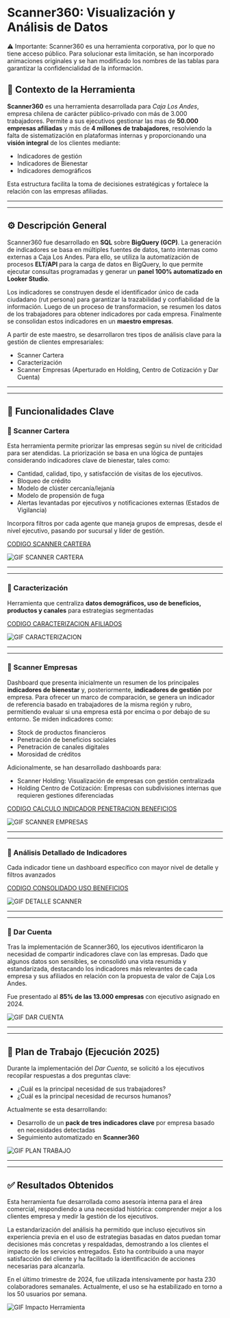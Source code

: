 # Scanner360: Visualización y Análisis de Datos

⚠ Importante:
Scanner360 es una herramienta corporativa, por lo que no tiene acceso público. Para solucionar esta limitación, se han incorporado animaciones originales y se han modificado los nombres de las tablas para garantizar la confidencialidad de la información.

## 📌 Contexto de la Herramienta
__Scanner360__ es una herramienta desarrollada para _Caja Los Andes_, empresa chilena de carácter público-privado con más de 3.000 trabajadores. Permite a sus ejecutivos gestionar las mas de **50.000 empresas afiliadas** y más de **4 millones de trabajadores**, resolviendo la falta de sistematización en plataformas internas y proporcionando una **visión integral** de los clientes mediante:  

* Indicadores de gestión
* Indicadores de Bienestar
* Indicadores demográficos

Esta estructura facilita la toma de decisiones estratégicas y fortalece la relación con las empresas afiliadas.

---
--- 

## ⚙️ Descripción General
Scanner360 fue desarrollado en __SQL__ sobre __BigQuery (GCP)__. La generación de indicadores se basa en múltiples fuentes de datos, tanto internas como externas a Caja Los Andes. Para ello, se utiliza la automatización de procesos __ELT/API__ para la carga de datos en BigQuery, lo que permite ejecutar consultas programadas y generar un __panel 100% automatizado en Looker Studio__.

Los indicadores se construyen desde el identificador único de cada ciudadano (rut persona) para garantizar la trazabilidad y confiabilidad de la información. Luego de un proceso de transformacion, se resumen los datos de los trabajadores para obtener indicadores por cada empresa. Finalmente se consolidan estos indicadores en un __maestro empresas__.

A partir de este maestro, se desarrollaron tres tipos de análisis clave para la gestión de clientes empresariales:
* Scanner Cartera
* Caracterización
* Scanner Empresas (Aperturado en Holding, Centro de Cotización y Dar Cuenta)

---
---

## 🔎 Funcionalidades Clave  
### 🔹 Scanner Cartera  
Esta herramienta permite priorizar las empresas según su nivel de criticidad para ser atendidas. La priorización se basa en una lógica de puntajes considerando indicadores clave de bienestar, tales como:

* Cantidad, calidad, tipo, y satisfacción de visitas de los ejecutivos. 
* Bloqueo de crédito
* Modelo de clúster cercanía/lejanía
* Modelo de propensión de fuga
* Alertas levantadas por ejecutivos y notificaciones externas (Estados de Vigilancia)
  
Incorpora filtros por cada agente que maneja grupos de empresas, desde el nivel ejecutivo, pasando por sucursal y líder de gestión.

[CODIGO SCANNER CARTERA](https://github.com/WilliamDerby/Dashboard-Scanner360/blob/main/Codigos/Scanner%20Cartera.sql)

![GIF SCANNER CARTERA](https://github.com/WilliamDerby/Dashboard-Scanner360/blob/main/GIFs/Scanner%20Cartera2.gif)

---
---

### 🔹 Caracterización 
Herramienta que centraliza **datos demográficos, uso de beneficios, productos y canales** para estrategias segmentadas  

[CODIGO CARACTERIZACION AFILIADOS](https://github.com/WilliamDerby/Dashboard-Scanner360/blob/main/Codigos/Codigo%20Caracterizacion.sql)

![GIF CARACTERIZACION](https://github.com/WilliamDerby/Dashboard-Scanner360/blob/main/GIFs/Caracterizacion.gif)

---
---

### 🔹 Scanner Empresas  
Dashboard que presenta inicialmente un resumen de los principales __indicadores de bienestar__ y, posteriormente, __indicadores de gestión__ por empresa.
Para ofrecer un marco de comparación, se genera un indicador de referencia basado en trabajadores de la misma región y rubro, permitiendo evaluar si una empresa está por encima o por debajo de su entorno. Se miden indicadores como:
* Stock de productos financieros
* Penetración de beneficios sociales
* Penetración de canales digitales
* Morosidad de créditos

Adicionalmente, se han desarrollado dashboards para:
* Scanner Holding: Visualización de empresas con gestión centralizada
* Holding Centro de Cotización: Empresas con subdivisiones internas que requieren gestiones diferenciadas

[CODIGO CALCULO INDICADOR PENETRACION BENEFICIOS](https://github.com/WilliamDerby/Dashboard-Scanner360/blob/main/Codigos/Penetracion%20Beneficios%20por%20Empresa%20y%20Segmento.sql)

![GIF SCANNER EMPRESAS](https://github.com/WilliamDerby/Dashboard-Scanner360/blob/main/GIFs/Scanner%20Empresas2.gif)

---
---

 ### 🔹 Análisis Detallado de Indicadores  
Cada indicador tiene un dashboard específico con mayor nivel de detalle y filtros avanzados  

[CODIGO CONSOLIDADO USO BENEFICIOS](https://github.com/WilliamDerby/Dashboard-Scanner360/blob/main/Codigos/Consolidado%20Uso%20Beneficios.sql)

![GIF DETALLE SCANNER](https://github.com/WilliamDerby/Dashboard-Scanner360/blob/main/GIFs/Detalle%20Scanner.gif)

---
---

### 🔹 Dar Cuenta  
Tras la implementación de Scanner360, los ejecutivos identificaron la necesidad de compartir indicadores clave con las empresas. Dado que algunos datos son sensibles, se consolidó una vista resumida y estandarizada, destacando los indicadores más relevantes de cada empresa y sus afiliados en relación con la propuesta de valor de Caja Los Andes.

Fue presentado al **85% de las 13.000 empresas** con ejecutivo asignado en 2024.

![GIF DAR CUENTA](https://github.com/WilliamDerby/Dashboard-Scanner360/blob/main/GIFs/Dar%20Cuenta.gif)

---
---

## 📅 Plan de Trabajo (Ejecución 2025)
Durante la implementación del _Dar Cuenta_, se solicitó a los ejecutivos recopilar respuestas a dos preguntas clave:
* ¿Cuál es la principal necesidad de sus trabajadores?
* ¿Cuál es la principal necesidad de recursos humanos?
  
Actualmente se esta desarrollando:
* Desarrollo de un **pack de tres indicadores clave** por empresa basado en necesidades detectadas
* Seguimiento automatizado en **Scanner360**  

![GIF PLAN TRABAJO](https://github.com/WilliamDerby/Dashboard-Scanner360/blob/main/GIFs/Dar%20Cuenta%20Resultados.gif)

---
---

## ✅ Resultados Obtenidos

Esta herramienta fue desarrollada como asesoría interna para el área comercial, respondiendo a una necesidad histórica: comprender mejor a los clientes empresa y medir la gestión de los ejecutivos. 

La estandarización del análisis ha permitido que incluso ejecutivos sin experiencia previa en el uso de estrategias basadas en datos puedan tomar decisiones más concretas y respaldadas, demostrando a los clientes el impacto de los servicios entregados. Esto ha contribuido a una mayor satisfacción del cliente y ha facilitado la identificación de acciones necesarias para alcanzarla.

En el último trimestre de 2024, fue utilizada intensivamente por hasta 230 colaboradores semanales. Actualmente, el uso se ha estabilizado en torno a los 50 usuarios por semana.

![GIF Impacto Herramienta](https://github.com/WilliamDerby/Dashboard-Scanner360/blob/main/GIFs/Uso%20Scanner.gif)

